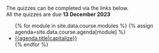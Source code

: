 <div class="Quizzes">
The quizzes can be completed via the links below. <br/>
All the quizzes are due <b>13 December 2023 </b> 
<div class="Quize-List">
    <ul class="square">
    {% for module in site.data.course.modules %}
        {% assign agenda=site.data.course.agenda[module] %}
        <li><a href={{site.data.course.Quizzes[module].url}}>{{agenda.title|capitalize}} </a>  </li>
    {% endfor %}
    </ul>
    </div>
</div>